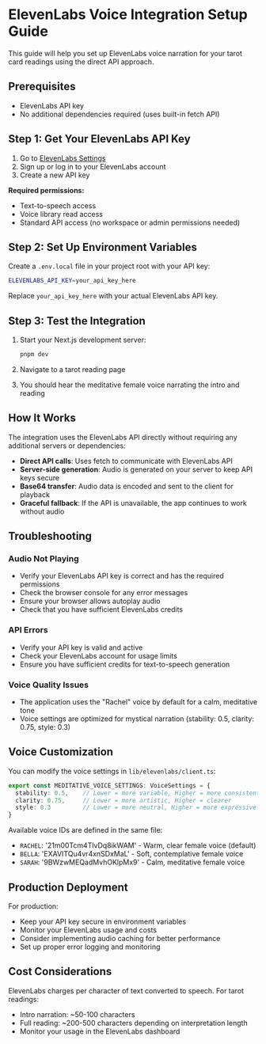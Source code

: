 # ElevenLabs Voice Integration Setup Guide

This guide will help you set up ElevenLabs voice narration for your tarot card readings using the direct API approach.

## Prerequisites

- ElevenLabs API key
- No additional dependencies required (uses built-in fetch API)

## Step 1: Get Your ElevenLabs API Key

1. Go to [ElevenLabs Settings](https://elevenlabs.io/app/settings/api-keys)
2. Sign up or log in to your ElevenLabs account
3. Create a new API key

**Required permissions:**
- Text-to-speech access
- Voice library read access
- Standard API access (no workspace or admin permissions needed)

## Step 2: Set Up Environment Variables

Create a `.env.local` file in your project root with your API key:

```bash
ELEVENLABS_API_KEY=your_api_key_here
```

Replace `your_api_key_here` with your actual ElevenLabs API key.

## Step 3: Test the Integration

1. Start your Next.js development server:
   ```bash
   pnpm dev
   ```

2. Navigate to a tarot reading page
3. You should hear the meditative female voice narrating the intro and reading

## How It Works

The integration uses the ElevenLabs API directly without requiring any additional servers or dependencies:

- **Direct API calls**: Uses fetch to communicate with ElevenLabs API
- **Server-side generation**: Audio is generated on your server to keep API keys secure
- **Base64 transfer**: Audio data is encoded and sent to the client for playback
- **Graceful fallback**: If the API is unavailable, the app continues to work without audio

## Troubleshooting

### Audio Not Playing
- Verify your ElevenLabs API key is correct and has the required permissions
- Check the browser console for any error messages
- Ensure your browser allows autoplay audio
- Check that you have sufficient ElevenLabs credits

### API Errors
- Verify your API key is valid and active
- Check your ElevenLabs account for usage limits
- Ensure you have sufficient credits for text-to-speech generation

### Voice Quality Issues
- The application uses the "Rachel" voice by default for a calm, meditative tone
- Voice settings are optimized for mystical narration (stability: 0.5, clarity: 0.75, style: 0.3)

## Voice Customization

You can modify the voice settings in `lib/elevenlabs/client.ts`:

```typescript
export const MEDITATIVE_VOICE_SETTINGS: VoiceSettings = {
  stability: 0.5,    // Lower = more variable, Higher = more consistent
  clarity: 0.75,     // Lower = more artistic, Higher = clearer
  style: 0.3         // Lower = more neutral, Higher = more expressive
}
```

Available voice IDs are defined in the same file:
- `RACHEL`: '21m00Tcm4TlvDq8ikWAM' - Warm, clear female voice (default)
- `BELLA`: 'EXAVITQu4vr4xnSDxMaL' - Soft, contemplative female voice
- `SARAH`: '9BWzwMEQadMvhOKlpMx9' - Calm, meditative female voice

## Production Deployment

For production:
- Keep your API key secure in environment variables
- Monitor your ElevenLabs usage and costs
- Consider implementing audio caching for better performance
- Set up proper error logging and monitoring

## Cost Considerations

ElevenLabs charges per character of text converted to speech. For tarot readings:
- Intro narration: ~50-100 characters
- Full reading: ~200-500 characters depending on interpretation length
- Monitor your usage in the ElevenLabs dashboard
